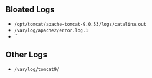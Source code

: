 ## Bloated Logs

* `/opt/tomcat/apache-tomcat-9.0.53/logs/catalina.out`
* `/var/log/apache2/error.log.1`
* ``

## Other Logs

* `/var/log/tomcat9/`